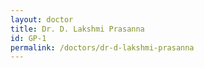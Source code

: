 ```yaml
---
layout: doctor
title: Dr. D. Lakshmi Prasanna
id: GP-1
permalink: /doctors/dr-d-lakshmi-prasanna
---
```


